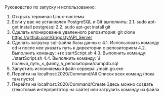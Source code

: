 Руководство по запуску и использованию:
1. Открыть терминал Linux-системы
2. Если у вас не установлен PostgreSQL и Git выполнить:
   2.1. sudo apt-get install postgresql
   2.2. sudo apt-get install git
3. Сделать клонирование удаленного репозитория:
git clone <https://github.com/Grigosty/API_Server>
4. Сделать загрузку sql-файла базы данных:
   4.1. Использовать команду cd и после нее указать путь к директории с репозиторием
   4.2. Выполнить команду: +rx startScript.sh
   4.3. Выполнить команду: ./startScript.sh
   4.4. Выполнить команду: \i полный_путь_к_файлу_в_репозитории/dumpdb.sql
5. Запустить исполняемый файл сервера
   ./main.go.exe
6. Перейти на localhost:2020/Command/All
   Список всех команд (пока там пусто)
7. Перейти на localhost:2020/Command/Create
   Здесь можно создать (текстовый интерпретатор на сайте) или загрузить команду из файла
